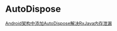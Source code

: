 # AutoDispose

[Android架构中添加AutoDispose解决RxJava内存泄漏](https://blog.csdn.net/mq2553299/article/details/79418068)